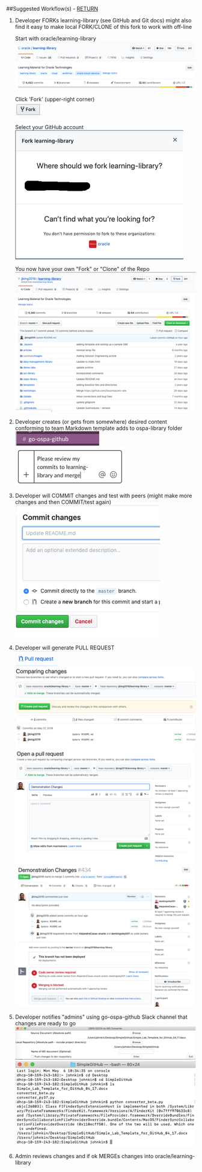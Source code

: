 ##Suggested Workflow(s) - [RETURN](README.md)

1. Developer FORKs learning-library (see GitHub and Git docs) might also find it easy to make local FORK/CLONE of this fork to work with off-line

   Start with oracle/learning-library  <br/>
   ![](images/Github-4-26-47-PM.png)

   Click 'Fork' (upper-right corner) <br/>
   ![](images/Github-4-15-39-PM.png)

   Select your GitHub account <br/>
   ![](images/Github-4-16-15-PM2.png)

    You now have your own "Fork" or "Clone" of the Repo <br/>
   ![](images/Github-4-16-31-PM.png)

1. Developer creates (or gets from somewhere) desired content conforming to team Markdown template adds to ospa-library folder
   ![](images/Github-4-19-49-PM.png) <br/>
   ![](images/Github-4-20-12-PM.png)
   
1. Developer will COMMIT changes and test with peers (might make more changes and then COMMIT/test again) <br/>
   ![](images/Github-4-17-22-PM.png)
   
1. Developer will generate PULL REQUEST <br/>
   ![](images/Github-4-17-39-PM.png) <br/>
   ![](images/Github-4-18-02-PM.png)   <br/>
   ![](images/Github-4-18-32-PM.png) <br/>
   ![](images/Github-4-19-21-PM.png)

     
1. Developer notifies "admins" using go-ospa-github Slack channel that changes are ready to go <br/>
   ![](images/Github-12-34-36PM.png) <br/>
   ![](images/Github-12-34-50PM.png)


1. Admin reviews changes and if ok MERGEs changes into oracle/learning-library
